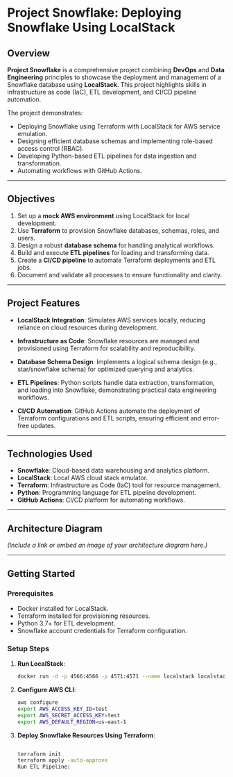 # Project Snowflake: Deploying Snowflake Using LocalStack

## Overview
**Project Snowflake** is a comprehensive project combining **DevOps** and **Data Engineering** principles to showcase the deployment and management of a Snowflake database using **LocalStack**. This project highlights skills in infrastructure as code (IaC), ETL development, and CI/CD pipeline automation.

The project demonstrates:
- Deploying Snowflake using Terraform with LocalStack for AWS service emulation.
- Designing efficient database schemas and implementing role-based access control (RBAC).
- Developing Python-based ETL pipelines for data ingestion and transformation.
- Automating workflows with GitHub Actions.

---

## Objectives
1. Set up a **mock AWS environment** using LocalStack for local development.
2. Use **Terraform** to provision Snowflake databases, schemas, roles, and users.
3. Design a robust **database schema** for handling analytical workflows.
4. Build and execute **ETL pipelines** for loading and transforming data.
5. Create a **CI/CD pipeline** to automate Terraform deployments and ETL jobs.
6. Document and validate all processes to ensure functionality and clarity.

---

## Project Features
- **LocalStack Integration**:
  Simulates AWS services locally, reducing reliance on cloud resources during development.

- **Infrastructure as Code**:
  Snowflake resources are managed and provisioned using Terraform for scalability and reproducibility.

- **Database Schema Design**:
  Implements a logical schema design (e.g., star/snowflake schema) for optimized querying and analytics.

- **ETL Pipelines**:
  Python scripts handle data extraction, transformation, and loading into Snowflake, demonstrating practical data engineering workflows.

- **CI/CD Automation**:
  GitHub Actions automate the deployment of Terraform configurations and ETL scripts, ensuring efficient and error-free updates.

---

## Technologies Used
- **Snowflake**: Cloud-based data warehousing and analytics platform.
- **LocalStack**: Local AWS cloud stack emulator.
- **Terraform**: Infrastructure as Code (IaC) tool for resource management.
- **Python**: Programming language for ETL pipeline development.
- **GitHub Actions**: CI/CD platform for automating workflows.

---

## Architecture Diagram
*(Include a link or embed an image of your architecture diagram here.)*

---

## Getting Started
### Prerequisites
- Docker installed for LocalStack.
- Terraform installed for provisioning resources.
- Python 3.7+ for ETL development.
- Snowflake account credentials for Terraform configuration.

### Setup Steps
1. **Run LocalStack**:
   ```bash
   docker run -d -p 4566:4566 -p 4571:4571 --name localstack localstack/localstack

2. **Configure AWS CLI**:

   ```bash
   aws configure
   export AWS_ACCESS_KEY_ID=test
   export AWS_SECRET_ACCESS_KEY=test
   export AWS_DEFAULT_REGION=us-east-1
   
   
3. **Deploy Snowflake Resources Using Terraform**:

   ```bash

   terraform init
   terraform apply -auto-approve
   Run ETL Pipeline:




